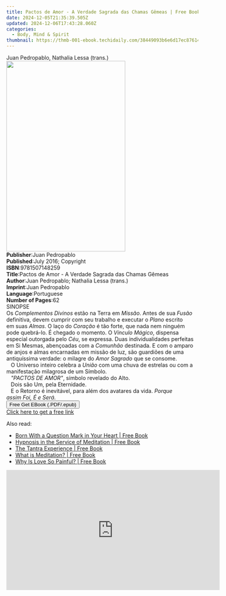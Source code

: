 ```yaml
---
title: Pactos de Amor - A Verdade Sagrada das Chamas Gêmeas | Free Book
date: 2024-12-05T21:35:39.505Z
updated: 2024-12-06T17:43:28.060Z
categories:
  - Body, Mind & Spirit
thumbnail: https://thmb-001-ebook.techidaily.com/38449093b6e6d17ec876146f18a4e5a139d13b6be50240bcfba1503b53a90d42.jpg
---
```

<main id="book-container">
  <div class="flex flex-col">
    <div class="book-brief flex-1 py-6 px-4 sm:p-6 md:py-10 md:px-8">
      <!-- brief-->
      <div class="book-brief-main">
        Juan Pedropablo, Nathalia Lessa (trans.)
      </div>
    </div>
    <div
      class="book-meta-info flex-1 grid gap-4 col-start-1 col-end-3 row-start-1 sm:mb-6 sm:grid-cols-4 lg:gap-6 lg:col-start-2 lg:row-end-6 lg:row-span-6 lg:mb-0"
    >
      <div
        class="book-meta-info-left place-content-center mt-4 p-4 text-sm leading-6 col-start-2 col-span-2 dark:text-slate-400"
      >
        <img
          class="w-full h-500 object-cover rounded-lg sm:h-255 sm:col-span-2 lg:col-span-full"
          src="https://img-001-ebook.techidaily.com/d596e22643c0984d3c77ae3570eaa0e32369128d1b0c212b21f0c34af8f5cbb4.jpg"
          alt=""
          width="312"
          height="500"
        />
      </div>
      <div
        class="book-meta-info-right mt-2 col-start-1 row-start-2 col-span-3 self-center"
      >
        <!-- meta data  -->
        <div class="flex flex-col px-4 md:px-8">
          <div class="flex-1">
            <strong>Publisher</strong>:<span class="px-2">Juan Pedropablo</span>
          </div>
          <div class="flex-1">
            <strong>Published</strong>:<span class="px-2"
              >July 2016; Copyright</span
            >
          </div>
          <div class="flex-1">
            <strong>ISBN</strong>:<span class="px-2">9781507148259</span>
          </div>
          <div class="flex-1">
            <strong>Title</strong>:<span class="px-2"
              >Pactos de Amor - A Verdade Sagrada das Chamas Gêmeas</span
            >
          </div>
          <div class="flex-1">
            <strong>Author</strong>:<span class="px-2"
              >Juan Pedropablo; Nathalia Lessa (trans.)</span
            >
          </div>
          <div class="flex-1">
            <strong>Imprint</strong>:<span class="px-2">Juan Pedropablo</span>
          </div>
          <div class="flex-1">
            <strong>Language</strong>:<span class="px-2">Portuguese</span>
          </div>
          <div class="flex-1">
            <strong>Number of Pages</strong>:<span class="px-2">62</span>
          </div>
        </div>
      </div>
    </div>
    <div class="book-description flex-1 py-6 px-4 sm:p-6 md:py-10 md:px-8">
      <div class="book-description-main">
        <div accordion-content="" id="description">
          SINOPSE<br />Os&nbsp;<i>Complementos Divinos</i>&nbsp;estão na Terra
          em&nbsp;<i>Missâo</i>. Antes de sua <i>Fusão</i> definitiva,
          devem&nbsp;cumprir com seu trabalho e executar o&nbsp;<i>Plano</i>
          escrito em&nbsp;suas <i>Almas</i>. O
          laço&nbsp;do&nbsp;<i>Coração</i>&nbsp;é tão&nbsp;forte, que nada nem
          ninguém pode quebrá-lo. É chegado o momento.&nbsp;O&nbsp;<i
            >Vínculo Mágico</i
          >, dispensa especial outorgada pelo&nbsp;<i>Céu</i>, se expressa. Duas
          individualidades perfeitas em&nbsp;Si Mesmas, abençoadas com
          a&nbsp;<i>Comunhão</i>&nbsp;destinada. E com o amparo de anjos&nbsp;e
          almas encarnadas em missão de luz, são guardiões&nbsp;de uma
          antiquíssima verdade: o milagre do&nbsp;<i>Amor Sagrado</i> que se
          consome.<br />&nbsp; &nbsp;O&nbsp;Universo&nbsp;inteiro&nbsp;celebra
          a&nbsp;<i>União</i> com&nbsp;uma chuva de estrelas ou com a
          manifestação&nbsp;milagrosa de um&nbsp;Símbolo.<br />&nbsp; &nbsp;<i
            >"PACTOS DE AMOR"</i
          >,&nbsp;símbolo revelado do Alto.<br />&nbsp; &nbsp;Dois são&nbsp;Um,
          pela&nbsp;Eternidade.<br />&nbsp; &nbsp;E o&nbsp;Retorno&nbsp;é
          inevitável, para além dos avatares da vida.
          <i>Porque assim&nbsp;Foi, É e Será.</i><br />
        </div>
      </div>
    </div>
    <div class="book-excerpts flex-1 py-6 px-4 sm:p-6 md:py-10 md:px-8"></div>
    <div
      class="book-about-author flex-1 py-6 px-4 sm:p-6 md:py-10 md:px-8"
    ></div>
    <div class="book-free-get flex-1 py-6 px-4 sm:p-6 md:py-10 md:px-8">
      <button
        id="btn-free-get"
        class="bg-blue-500 hover:bg-blue-700 text-white font-bold py-2 px-4 rounded"
      >
        Free Get EBook (.PDF/.epub)
      </button>
      <div id="countdown-display" class="px-2 text-lg mt-2"></div>
      <a
        id="free-link"
        class="hidden bg-blue-500 hover:bg-blue-700 text-white font-bold py-2 px-4 rounded"
        href="https://www.ebooks.com/en-us/book/95834641/pactos-de-amor-a-verdade-sagrada-das-chamas-g-meas/juan-pedropablo/"
        target="_blank"
        >Click here to get a free link</a
      >
    </div>
    <script>
      let countdownTime = 0;
      let countdownInterval = null;
      document
        .getElementById('btn-free-get')
        .addEventListener('click', startCountdown);
      function startCountdown() {
        countdownTime = new Date().getTime() + 60000 * 3;
        countdownInterval = setInterval(updateCountdown, 1000);
        document.getElementById('btn-free-get').disabled = true;
        document
          .getElementById('btn-free-get')
          .classList.add('bg-gray-500', 'cursor-not-allowed');
      }
      function updateCountdown() {
        let currentTime = new Date().getTime();
        let timeLeft = countdownTime - currentTime;
        let secondsLeft = Math.floor(timeLeft / 1000);
        document.getElementById('countdown-display').innerHTML =
          `Remaining time: ${secondsLeft} seconds.`;
        if (secondsLeft <= 0) {
          clearInterval(countdownInterval);
          document.getElementById('btn-free-get').classList.add('hidden');
          document.getElementById('free-link').classList.remove('hidden');
          document.getElementById('countdown-display').innerHTML = '';
        }
      }
    </script>
  </div>
</main>

<ins class="adsbygoogle"
      style="display:block"
      data-ad-client="ca-pub-7571918770474297"
      data-ad-slot="8358498916"
      data-ad-format="auto"
      data-full-width-responsive="true"></ins>
    

<span class="atpl-alsoreadstyle">Also read:</span>
<div><ul>
<li><a href="https://novels-ebooks.techidaily.com/96476478-9780880504287-born-with-a-question-mark-in-your-heart/"><u>Born With a Question Mark in Your Heart | Free Book</u></a></li>
<li><a href="https://novels-ebooks.techidaily.com/96476482-9780880500210-hypnosis-in-the-service-of-meditation/"><u>Hypnosis in the Service of Meditation | Free Book</u></a></li>
<li><a href="https://novels-ebooks.techidaily.com/96476476-9780880503211-the-tantra-experience/"><u>The Tantra Experience | Free Book</u></a></li>
<li><a href="https://novels-ebooks.techidaily.com/96476475-9780880509879-what-is-meditation/"><u>What is Meditation? | Free Book</u></a></li>
<li><a href="https://novels-ebooks.techidaily.com/96476481-9780880500531-why-is-love-so-painful/"><u>Why Is Love So Painful? | Free Book</u></a></li>
</ul></div>

<!-- affiliate ads begin -->
<iframe width="560" height="315" src="https://www.youtube.com/embed/jpdGEJJwMLY?si=eKgXOPpNeYvYKcel" title="YouTube video player" frameborder="0" allow="accelerometer; autoplay; clipboard-write; encrypted-media; gyroscope; picture-in-picture; web-share" referrerpolicy="strict-origin-when-cross-origin" allowfullscreen></iframe>
<!-- affiliate ads end -->

